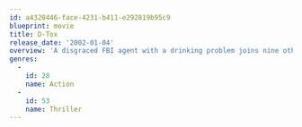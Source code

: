 ```yaml
---
id: a4320446-face-4231-b411-e292819b95c9
blueprint: movie
title: D-Tox
release_date: '2002-01-04'
overview: 'A disgraced FBI agent with a drinking problem joins nine other troubled law enforcement officers at an isolated detox clinic in the wilds of Wyoming. But the therapeutic sanctuary becomes a nightmarish hellhole when a major snowstorm cuts off the clinic from the outside world and enables a killer on the inside to get busy.'
genres:
  -
    id: 28
    name: Action
  -
    id: 53
    name: Thriller
---
```

